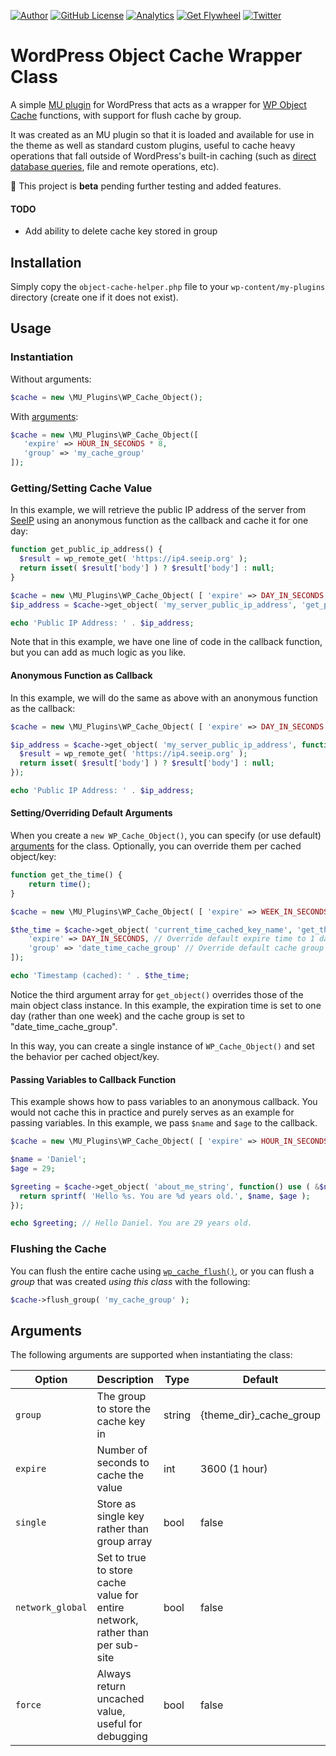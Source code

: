 [![Author](https://img.shields.io/badge/author-Daniel%20M.%20Hendricks-lightgrey.svg?colorB=9900cc&style=flat-square)](https://www.danhendricks.com/?utm_source=github.com&utm_medium=campaign&utm_content=button&utm_campaign=wordpress-object-cache-helper)
[![GitHub License](https://img.shields.io/badge/license-GPLv2-yellow.svg?style=flat-square)](https://raw.githubusercontent.com/dmhendricks/wordpress-object-cache-helper/master/LICENSE)
[![Analytics](https://ga-beacon.appspot.com/UA-67333102-2/dmhendricks/wordpress-object-cache-helper?flat)](https://github.com/igrigorik/ga-beacon/?utm_source=github.com&utm_medium=referral&utm_content=button&utm_campaign=dmhendricks%2Fwordpress-object-cache-helper)
[![Get Flywheel](https://img.shields.io/badge/hosting-Flywheel-green.svg?style=flat-square&label=compatible&colorB=AE2A21)](https://share.getf.ly/e25g6k?utm_source=github.com&utm_medium=campaign&utm_content=button&utm_campaign=dmhendricks%2Fwordpress-object-cache-helper)
[![Twitter](https://img.shields.io/twitter/url/https/github.com/dmhendricks/wordpress-object-cache-helper.svg?style=social)](https://twitter.com/danielhendricks)

# WordPress Object Cache Wrapper Class

A simple [MU plugin](https://codex.wordpress.org/Must_Use_Plugins) for WordPress that acts as a wrapper for [WP Object Cache](https://codex.wordpress.org/Class_Reference/WP_Object_Cache) functions, with support for flush cache by group.

It was created as an MU plugin so that it is loaded and available for use in the theme as well as standard custom plugins, useful to cache heavy operations that fall outside of WordPress's built-in caching (such as [direct database queries](https://codex.wordpress.org/Class_Reference/wpdb), file and remote operations, etc).

:construction: This project is **beta** pending further testing and added features.

#### TODO

- Add ability to delete cache key stored in group

## Installation

Simply copy the `object-cache-helper.php` file to your `wp-content/my-plugins` directory (create one if it does not exist).

## Usage

### Instantiation

Without arguments:

```php
$cache = new \MU_Plugins\WP_Cache_Object();
```

With [arguments](#arguments):

```php
$cache = new \MU_Plugins\WP_Cache_Object([
   'expire' => HOUR_IN_SECONDS * 8,
   'group' => 'my_cache_group'
]);
```

### Getting/Setting Cache Value

In this example, we will retrieve the public IP address of the server from [SeeIP](https://seeip.org/) using an anonymous function as the callback and cache it for one day:

```php
function get_public_ip_address() {
  $result = wp_remote_get( 'https://ip4.seeip.org' );
  return isset( $result['body'] ) ? $result['body'] : null;
}

$cache = new \MU_Plugins\WP_Cache_Object( [ 'expire' => DAY_IN_SECONDS ] );
$ip_address = $cache->get_object( 'my_server_public_ip_address', 'get_public_ip_address' );

echo 'Public IP Address: ' . $ip_address;
```

Note that in this example, we have one line of code in the callback function, but you can add as much logic as you like.

#### Anonymous Function as Callback

In this example, we will do the same as above with an anonymous function as the callback:


```php
$cache = new \MU_Plugins\WP_Cache_Object( [ 'expire' => DAY_IN_SECONDS ] );

$ip_address = $cache->get_object( 'my_server_public_ip_address', function() {
  $result = wp_remote_get( 'https://ip4.seeip.org' );
  return isset( $result['body'] ) ? $result['body'] : null;
});

echo 'Public IP Address: ' . $ip_address;
```

#### Setting/Overriding Default Arguments

When you create a `new WP_Cache_Object()`, you can specify (or use default) [arguments](#arguments) for the class. Optionally, you can override them per cached object/key:

```php
function get_the_time() {
	return time();
}

$cache = new \MU_Plugins\WP_Cache_Object( [ 'expire' => WEEK_IN_SECONDS ] ); // Set the expire default to 1 week

$the_time = $cache->get_object( 'current_time_cached_key_name', 'get_the_time', [
	'expire' => DAY_IN_SECONDS, // Override default expire time to 1 day
    'group' => 'date_time_cache_group' // Override default cache group
]);

echo 'Timestamp (cached): ' . $the_time;
```

Notice the third argument array for `get_object()` overrides those of the main object class instance. In this example, the expiration time is set to one day (rather than one week) and the cache group is set to "date_time_cache_group".

In this way, you can create a single instance of `WP_Cache_Object()` and set the behavior per cached object/key.

#### Passing Variables to Callback Function

This example shows how to pass variables to an anonymous callback. You would not cache this in practice and purely serves as an example for passing variables. In this example, we pass `$name` and `$age` to the callback.

```php
$cache = new \MU_Plugins\WP_Cache_Object( [ 'expire' => HOUR_IN_SECONDS * 12 ] );

$name = 'Daniel';
$age = 29;

$greeting = $cache->get_object( 'about_me_string', function() use ( &$name, &$age ) {
  return sprintf( 'Hello %s. You are %d years old.', $name, $age );
});

echo $greeting; // Hello Daniel. You are 29 years old.
```

### Flushing the Cache

You can flush the entire cache using [`wp_cache_flush()`](https://developer.wordpress.org/reference/functions/wp_cache_flush/), or you can flush a _group_ that was created _using this class_ with the following:

```php
$cache->flush_group( 'my_cache_group' );
```

## Arguments

The following arguments are supported when instantiating the class:

| **Option**       | **Description**                                                               | **Type** | **Default**             |
|------------------|-------------------------------------------------------------------------------|----------|-------------------------|
| `group`          | The group to store the cache key in                                           | string   | {theme_dir}_cache_group |
| `expire`         | Number of seconds to cache the value                                          | int      | 3600 (1 hour)           |
| `single`         | Store as single key rather than group array                                   | bool     | false                   |
| `network_global` | Set to true to store cache value for entire network, rather than per sub-site | bool     | false                   |
| `force`          | Always return uncached value, useful for debugging                            | bool     | false                   |
